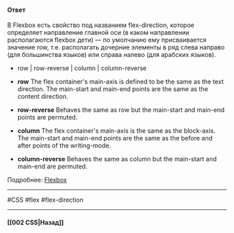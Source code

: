 #### Ответ

В Flexbox есть свойство под названием flex-direction, которое определяет направление главной оси (в каком направлении располагаются flexbox дети) — по умолчанию ему присваивается значение row, т.е. располагать дочерние элементы в ряд слева направо (для большинства языков) или справа налево (для арабских языков).

- row | row-reverse | column | column-reverse

- **row** The flex container's main-axis is defined to be the same as the text direction. The main-start and main-end points are the same as the content direction.
- **row-reverse** Behaves the same as row but the main-start and main-end points are permuted.
- **column** The flex container's main-axis is the same as the block-axis. The main-start and main-end points are the same as the before and after points of the writing-mode.
- **column-reverse** Behaves the same as column but the main-start and main-end are permuted.

Подробнее: [Flexbox](https://developer.mozilla.org/ru/docs/Learn/CSS/CSS_layout/Flexbox)

___
#CSS #flex #flex-direction

___

#### [[002 CSS|Назад]]